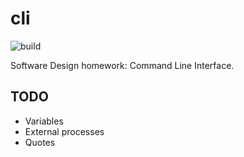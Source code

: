 # cli 

![build](https://github.com/ekiuled/cli/workflows/cli/badge.svg)

Software Design homework: Command Line Interface.

## TODO

- Variables
- External processes
- Quotes